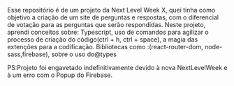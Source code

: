 Esse repositório é de um projeto da Next Level Week X, quei tinha como objetivo a criação de um site de perguntas e respostas, com o diferencial de votação para as perguntas que serão respondidas. Neste projeto, aprendi conceitos sobre: Typescript, uso de comandos para agilizar o processo de criação do código(ctrl + h, ctrl + space), a magia das extenções para a codificação.
 Bibliotecas como :(react-router-dom, node-sass,firebase), sobre o uso do@types


 PS:Projeto foi engavetado indefinitivamente devido à nova NextLevelWeek e à um erro com o Popup do Firebase.